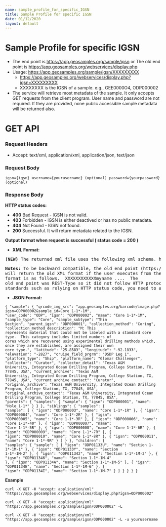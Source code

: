 ```yaml
---
name: sample_profile_for_specific_IGSN
title: Sample Profile for specific IGSN
date: 01/12/2020
layout: default
---
```


# Sample Profile for specific IGSN
- The end point is https://app.geosamples.org/sample/igsn or The old end point is https://app.geosamples.org/webservices/display.php
- Usage: https://app.geosamples.org/sample/igsn/XXXXXXXXX
  - https://app.geosamples.org/webservices/display.php?igsn=XXXXXXXXX
  - XXXXXXXX is the IGSN of a sample. e.g., GEE0000O4, ODP000002
- The service will retrieve most metadata of the sample. It only accepts GET requests from the client program. User name and password are not required. If they are provided, none public accessible sample metadata will be returned also.

# GET API
### Request Headers
- Accept: text/xml, application/xml, application/json, text/json
### Request Body
```
igsn={igsn} username={yourusername} (optional) password={yourpassword} (optional)
```
### Response Body
**HTTP status codes:**
- **400** Bad Request -  IGSN is not valid.
- **403** Forbidden - IGSN is either deactived or has no public metadata.
- **404** Not Found - IGSN not found.
- **200** Successful. It will return metadata related to the IGSN.

**Output format when request is successful ( status code = 200 )**
- **XML Format:**
<pre>
<b>(NEW)</b> The returned xml file uses the following xml schema. https://app.geosamples.org/4.0/downloadSample.xsd
</pre>
<pre>
<b>Notes:</b> To be backward compatible, the old end point (https://app.geosamples.org/webservices/display.php?igsn=XXXXXXXXX)
will return the old XML format if the user executes from the browser or sends ACCEPT header with 'text/html'. The old
format is as follows. <results> <user_code>XXX</user_code><igsn>XXXXXXXXX</igsn><name>myname</name> .... </results> The
old end point was REST-Type so it did not follow HTTP protocol standards. If your client program used any HTTP
standards such as relying on HTTP status code, you need to adjust them according to the current documentation.
</pre>

- **JSON Format:**
```
{ "sample": { "qrcode_img_src": "app.geosamples.org/barcode/image.php?igsn=ODP000002&sample_id=Core 1-1*-1M",
"user_code": "ODP", "igsn": "ODP000002", "name": "Core 1-1*-1M", "sample_type": "Core", "sample_subtype": "Thin
Section", "parent_igsn": "ODP000001", "collection_method": "Coring", "collection_method_description": "M: This
represents material that could not be labeled with a standard core type.  This category includes limited numbers of
cores which are recovered using experimental drilling methods which, once they are established, are assigned their own
core type.", "latitude": "25.8583", "longitude": "-92.1833", "elevation": "-2827", "cruise_field_prgrm": "DSDP Leg 1",
"platform_type": "Ship", "platform_name": "Glomar Challenger", "collector": "Curator", "collector_detail": "Texas A&M
University, Integrated Ocean Drilling Program, College Station, TX, 77845, USA", "current_archive": "Texas A&M
University, Integrated Ocean Drilling Program, College Station, TX, 77845, USA", "current_archive_contact": "Curator",
"original_archive": "Texas A&M University, Integrated Ocean Drilling Program, College Station, TX, 77845, USA",
"original_archive_contact": "Texas A&M University, Integrated Ocean Drilling Program, College Station, TX, 77845, USA",
"parents": { "samples": { "sample": { "igsn": "ODP000001", "name": "Hole 1-1*" } } }, "siblings": { "samples": {
"sample": [ { "igsn": "ODP000003", "name": "Core 1-1*-1R" }, { "igsn": "ODP000004", "name": "Core 1-1*-2R" }, { "igsn":
"ODP000005", "name": "Core 1-1*-3R" }, { "igsn": "ODP000006", "name": "Core 1-1*-40" }, { "igsn": "ODP000007", "name":
"Core 1-1*-5R" }, { "igsn": "ODP000008", "name": "Core 1-1*-6R" }, { "igsn": "ODP000009", "name": "Core 1-1*-7R" }, {
"igsn": "ODP000010", "name": "Core 1-1*-8R" }, { "igsn": "ODP000011", "name": "Core 1-1*-9R" } ] } }, "children": {
"samples": { "sample": [ { "igsn": "ODP01133U", "name": "Section 1-1*-1M-1" }, { "igsn": "ODP01133Y", "name": "Section
1-1*-1M-2" }, { "igsn": "ODP011342", "name": "Section 1-1*-1M-3" }, { "igsn": "ODP011346", "name": "Section 1-1*-1M-4"
}, { "igsn": "ODP01134A", "name": "Section 1-1*-1M-5" }, { "igsn": "ODP01134E", "name": "Section 1-1*-1M-6" }, {
"igsn": "ODP01134I", "name": "Section 1-1*-1M-7" } ] } } } }
```
**Example**
```
curl -X GET -H "accept: application/xml" "https://app.geosamples.org/webservices/display.php?igsn=ODP000002"
```
```
curl -X GET -H "accept: application/xml" "https://app.geosamples.org/sample/igsn/ODP000002" -L
```
```
curl -X GET -H "accept: application/xml" "https://app.geosamples.org/sample/igsn/ODP000002" -L -u yourusername
```
